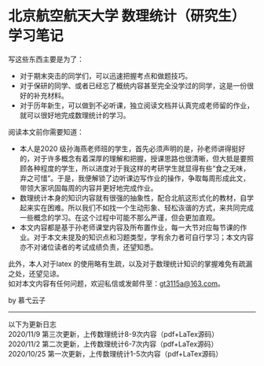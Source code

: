 # 北京航空航天大学 数理统计（研究生）学习笔记

写这些东西主要是为了：  
+ 对于期末突击的同学们，可以迅速把握考点和做题技巧。  
+ 对于保研的同学、或者已经忘了概统内容甚至完全没学过的同学，这是一份很好的补充材料。  
+ 对于历年新生，可以做到不必听课，独立阅读文档并认真完成老师留的作业，就可以很好地完成数理统计的学习。  

阅读本文前你需要知道：  
+ 本人是2020 级孙海燕老师班的学生，首先必须声明的是，孙老师讲得挺好的，对于许多概念有着深厚的理解和把握，授课思路也很清晰，但大抵是要照顾各种程度的学生，所以进度对于我这样的考研学生就显得有些“食之无味，弃之可惜”。于是，我便解锁了边听课边写作业的操作，争取每周形成此文，带领大家巩固每周的内容并更好地完成作业。  
+ 数理统计本身的知识内容就有很强的抽象性，配合北航这形式化的教材，自学起来实在困难。所以我们不如找一个生动形象、轻松诙谐的方式，来共同完成一些概念的学习。在这个过程中可能不那么严谨，但会更加直观。  
+ 本文内容都是基于孙老师课堂内容及所布置作业，每一大节对应每节课的作业。对于本文未提及的知识点和习题类型，学有余力者可自行学习；本文内容亦不对诸位读者的考试成绩负责，还望知悉。  
  
此外，本人对于latex 的使用略有生疏，以及对于数理统计知识的掌握难免有疏漏之处，还望见谅。  
如对本文内容有任何问题，欢迎私信或发邮件至：gt3115a@163.com。  
  
by 慕弋云子 
***
以下为更新日志  
2020/11/9 第三次更新，上传数理统计8-9次内容（pdf+LaTex源码）  
2020/11/2 第二次更新，上传数理统计6-7次内容（pdf+LaTex源码）  
2020/10/25 第一次更新，上传数理统计1-5次内容（pdf+LaTex源码）

